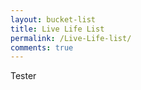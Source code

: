 ```yaml
---
layout: bucket-list
title: Live Life List
permalink: /Live-Life-list/
comments: true
---
```



Tester

